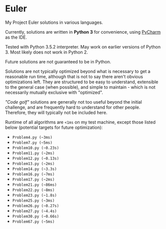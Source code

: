 # Euler
My Project Euler solutions in various languages. 

Currently, solutions are written in **Python 3** for convenience, using [PyCharm](https://www.jetbrains.com/pycharm/) as the IDE.

Tested with Python 3.5.2 interpreter. May work on earlier versions of Python 3. Most likely does not work in Python 2.

Future solutions are not guaranteed to be in Python. 

Solutions are not typically optimized beyond what is necessary to get a reasonable run time, although that is not to say there aren't obvious optimizations left. They are structured to be easy to understand, extensible to the general case (when possible), and simple to maintain - which is not necessarily mutually exclusive with "optimized".
 
_"Code golf"_ solutions are generally not too useful beyond the initial challenge, and are frequently hard to understand for other people. Therefore, they will typically not be included here. 

Runtime of all algorithms are `<1ms` on my test machine, except those listed below (potential targets for future optimization):

* `Problem4.py (~3ms)`
* `Problem7.py (~5ms)`
* `Problem10.py (~0.23s)`
* `Problem11.py (~2ms)`
* `Problem12.py (~0.13s)`
* `Problem13.py (~2ms)`
* `Problem14.py (~3.3s)`
* `Problem16.py (~7ms)`
* `Problem17.py (~2ms)`
* `Problem21.py (~86ms)`
* `Problem22.py (~8ms)`
* `Problem23.py (~1.8s)`
* `Problem25.py (~3ms)`
* `Problem26.py (~0.27s)`
* `Problem27.py (~4.4s)`
* `Problem30.py (~0.66s)`
* `Problem67.py (~5ms)`

